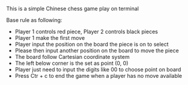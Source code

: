 This is a simple Chinese chess game play on terminal

Base rule as following:

- Player 1 controls red piece, Player 2 controls black pieces
- Player 1 make the first move
- Player input the position on the board the piece is on to select
- Please then input another position on the board to move the piece
- The board follow Cartesian coordinate system
- The left below corner is the set as point (0, 0)
- Player just need to input the digits like 00 to choose point on board
- Press Ctr + c to end the game when a player has no move available
